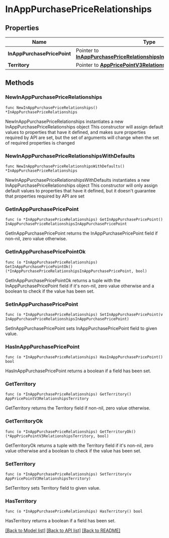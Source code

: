 # InAppPurchasePriceRelationships

## Properties

Name | Type | Description | Notes
------------ | ------------- | ------------- | -------------
**InAppPurchasePricePoint** | Pointer to [**InAppPurchasePriceRelationshipsInAppPurchasePricePoint**](InAppPurchasePriceRelationshipsInAppPurchasePricePoint.md) |  | [optional] 
**Territory** | Pointer to [**AppPricePointV3RelationshipsTerritory**](AppPricePointV3RelationshipsTerritory.md) |  | [optional] 

## Methods

### NewInAppPurchasePriceRelationships

`func NewInAppPurchasePriceRelationships() *InAppPurchasePriceRelationships`

NewInAppPurchasePriceRelationships instantiates a new InAppPurchasePriceRelationships object
This constructor will assign default values to properties that have it defined,
and makes sure properties required by API are set, but the set of arguments
will change when the set of required properties is changed

### NewInAppPurchasePriceRelationshipsWithDefaults

`func NewInAppPurchasePriceRelationshipsWithDefaults() *InAppPurchasePriceRelationships`

NewInAppPurchasePriceRelationshipsWithDefaults instantiates a new InAppPurchasePriceRelationships object
This constructor will only assign default values to properties that have it defined,
but it doesn't guarantee that properties required by API are set

### GetInAppPurchasePricePoint

`func (o *InAppPurchasePriceRelationships) GetInAppPurchasePricePoint() InAppPurchasePriceRelationshipsInAppPurchasePricePoint`

GetInAppPurchasePricePoint returns the InAppPurchasePricePoint field if non-nil, zero value otherwise.

### GetInAppPurchasePricePointOk

`func (o *InAppPurchasePriceRelationships) GetInAppPurchasePricePointOk() (*InAppPurchasePriceRelationshipsInAppPurchasePricePoint, bool)`

GetInAppPurchasePricePointOk returns a tuple with the InAppPurchasePricePoint field if it's non-nil, zero value otherwise
and a boolean to check if the value has been set.

### SetInAppPurchasePricePoint

`func (o *InAppPurchasePriceRelationships) SetInAppPurchasePricePoint(v InAppPurchasePriceRelationshipsInAppPurchasePricePoint)`

SetInAppPurchasePricePoint sets InAppPurchasePricePoint field to given value.

### HasInAppPurchasePricePoint

`func (o *InAppPurchasePriceRelationships) HasInAppPurchasePricePoint() bool`

HasInAppPurchasePricePoint returns a boolean if a field has been set.

### GetTerritory

`func (o *InAppPurchasePriceRelationships) GetTerritory() AppPricePointV3RelationshipsTerritory`

GetTerritory returns the Territory field if non-nil, zero value otherwise.

### GetTerritoryOk

`func (o *InAppPurchasePriceRelationships) GetTerritoryOk() (*AppPricePointV3RelationshipsTerritory, bool)`

GetTerritoryOk returns a tuple with the Territory field if it's non-nil, zero value otherwise
and a boolean to check if the value has been set.

### SetTerritory

`func (o *InAppPurchasePriceRelationships) SetTerritory(v AppPricePointV3RelationshipsTerritory)`

SetTerritory sets Territory field to given value.

### HasTerritory

`func (o *InAppPurchasePriceRelationships) HasTerritory() bool`

HasTerritory returns a boolean if a field has been set.


[[Back to Model list]](../README.md#documentation-for-models) [[Back to API list]](../README.md#documentation-for-api-endpoints) [[Back to README]](../README.md)


